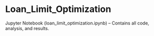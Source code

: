 # Loan_Limit_Optimization
Jupyter Notebook (loan_limit_optimization.ipynb) – Contains all code, analysis, and results.
